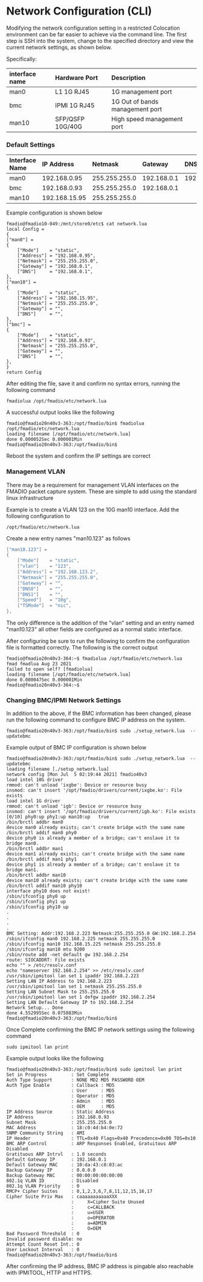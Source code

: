 # Network Configuration (CLI)

Modifying the network configuration setting in a restricted Colocation environment can be far easier to achieve via the command line. The first step is SSH into the system, change to the specified directory and view the current network settings, as shown below. 

Specifically:

| interface name | Hardware Port | Description                                                  |
| :--- | :--- | :--- |
| man0 | L1 1G RJ45 | 1G management port |
| bmc | IPMI 1G RJ45 | 1G Out of bands management port |
| man10 | SFP/QSFP 10G/40G | High speed management port |



### Default Settings

| Interface Name | IP Address | Netmask | Gateway | DNS |
| :--- | :--- | :--- | :--- | :--- |
| man0 | 192.168.0.95 | 255.255.255.0 | 192.168.0.1 | 192.168.0.1 |
| bmc | 192.168.0.93 | 255.255.255.0 | 192.168.0.1 |  |
| man10 | 192.168.15.95 | 255.255.255.0 |  |  |

Example configuration is shown below

```text
fmadio@fmadio10-049:/mnt/store0/etc$ cat network.lua
local Config =
{
["man0"] =
{
    ["Mode"]    = "static",
    ["Address"] = "192.168.0.95",
    ["Netmask"] = "255.255.255.0",
    ["Gateway"] = "192.168.0.1",
    ["DNS"]     = "192.168.0.1",
},
["man10"] =
{
    ["Mode"]    = "static",
    ["Address"] = "192.168.15.95",
    ["Netmask"] = "255.255.255.0",
    ["Gateway"] = "",
    ["DNS"]     = "",
},
["bmc"] =
{
    ["Mode"]    = "static",
    ["Address"] = "192.168.0.93",
    ["Netmask"] = "255.255.255.0",
    ["Gateway"] = "",
    ["DNS"]     = "",
},
}
return Config
```

After editing the file, save it and confirm no syntax errors, running the following command

```text
fmadiolua /opt/fmadio/etc/network.lua
```

A successful output looks like the following

```text
fmadio@fmadio20n40v3-363:/opt/fmadio/bin$ fmadiolua /opt/fmadio/etc/network.lua
loading filename [/opt/fmadio/etc/network.lua]
done 0.000052Sec 0.000001Min
fmadio@fmadio20n40v3-363:/opt/fmadio/bin$
```

Reboot the system and confirm the IP settings are correct

### Management VLAN

There may be a requirement for management VLAN interfaces on the FMADIO packet capture system. These are simple to add using the standard linux infrastructure

Example is to create a VLAN 123 on the 10G man10 interface. Add the following configuration to 

```text
/opt/fmadio/etc/network.lua
```

Create a new entry names "man10.123" as follows

```lua
["man10.123"] =
{
    ["Mode"]    = "static",
    ["vlan"]    = "123",
    ["Address"] = "192.168.123.2",
    ["Netmask"] = "255.255.255.0",
    ["Gateway"] = "",
    ["DNS0"]    = "",
    ["DNS1"]    = "",
    ["Speed"]   = "10g",
    ["TSMode"]  = "nic",
},

```

The only difference is the addition of  the "vlan" setting and an entry named "man10.123" all other fields are configured as a normal static interface.

After configuring be sure to run the following to confirm the configuration file is formatted correctly. The following is the correct output

```text
fmadio@fmadio20n40v3-364:~$ fmadiolua /opt/fmadio/etc/network.lua
fmad fmadlua Aug 23 2021
failed to open self? [fmadiolua]
loading filename [/opt/fmadio/etc/network.lua]
done 0.000047Sec 0.000001Min
fmadio@fmadio20n40v3-364:~$

```

### Changing BMC/IPMI Network Settings

In addition to the above, if the BMC information has been changed, please run the following command to configure BMC IP address on the system.

```text
fmadio@fmadio20n40v3-363:/opt/fmadio/bin$ sudo ./setup_network.lua  --updatebmc
```

Example output of BMC IP configuration is shown below

```text
fmadio@fmadio20n40v3-363:/opt/fmadio/bin$ sudo ./setup_network.lua  --updatebmc
loading filename [./setup_network.lua]
network config [Mon Jul  5 02:19:44 2021] fmadio40v3
load intel 10G driver
rmmod: can't unload 'ixgbe': Device or resource busy
insmod: can't insert '/opt/fmadio/drivers/current/ixgbe.ko': File exists
load intel 1G driver
rmmod: can't unload 'igb': Device or resource busy
insmod: can't insert '/opt/fmadio/drivers/current/igb.ko': File exists
[0/10] phy0:up phy1:up man10:up   true
/bin/brctl addbr man0
device man0 already exists; can't create bridge with the same name
/bin/brctl addif man0 phy0
device phy0 is already a member of a bridge; can't enslave it to bridge man0.
/bin/brctl addbr man1
device man1 already exists; can't create bridge with the same name
/bin/brctl addif man1 phy1
device phy1 is already a member of a bridge; can't enslave it to bridge man1.
/bin/brctl addbr man10
device man10 already exists; can't create bridge with the same name
/bin/brctl addif man10 phy10
interface phy10 does not exist!
/sbin/ifconfig phy0 up
/sbin/ifconfig phy1 up
/sbin/ifconfig phy10 up
.
.
.
.
BMC Setting: Addr:192.168.2.223 Netmask:255.255.255.0 GW:192.168.2.254
/sbin/ifconfig man0 192.168.2.225 netmask 255.255.255.0
/sbin/ifconfig man10 192.168.15.225 netmask 255.255.255.0
/sbin/ifconfig man10 mtu 9200
/sbin/route add -net default gw 192.168.2.254
route: SIOCADDRT: File exists
echo "" > /etc/resolv.conf
echo "nameserver 192.168.2.254" >> /etc/resolv.conf
/usr/sbin/ipmitool lan set 1 ipaddr 192.168.2.223
Setting LAN IP Address to 192.168.2.223
/usr/sbin/ipmitool lan set 1 netmask 255.255.255.0
Setting LAN Subnet Mask to 255.255.255.0
/usr/sbin/ipmitool lan set 1 defgw ipaddr 192.168.2.254
Setting LAN Default Gateway IP to 192.168.2.254
Network Setup... Done
done 4.552995Sec 0.075883Min
fmadio@fmadio20n40v3-363:/opt/fmadio/bin$

```

Once Complete confirming the BMC IP network settings using the following command

```text
sudo ipmitool lan print
```

Example output looks like the following

```text
fmadio@fmadio20n40v3-363:/opt/fmadio/bin$ sudo ipmitool lan print
Set in Progress         : Set Complete
Auth Type Support       : NONE MD2 MD5 PASSWORD OEM
Auth Type Enable        : Callback : MD5
                        : User     : MD5
                        : Operator : MD5
                        : Admin    : MD5
                        : OEM      : MD5
IP Address Source       : Static Address
IP Address              : 192.168.0.93
Subnet Mask             : 255.255.255.0
MAC Address             : 18:c0:4d:b4:0e:72
SNMP Community String   : AMI
IP Header               : TTL=0x40 Flags=0x40 Precedence=0x00 TOS=0x10
BMC ARP Control         : ARP Responses Enabled, Gratuitous ARP Disabled
Gratituous ARP Intrvl   : 1.0 seconds
Default Gateway IP      : 192.168.0.1
Default Gateway MAC     : 10:da:43:c8:03:ac
Backup Gateway IP       : 0.0.0.0
Backup Gateway MAC      : 00:00:00:00:00:00
802.1q VLAN ID          : Disabled
802.1q VLAN Priority    : 0
RMCP+ Cipher Suites     : 0,1,2,3,6,7,8,11,12,15,16,17
Cipher Suite Priv Max   : caaaaaaaaaaaXXX
                        :     X=Cipher Suite Unused
                        :     c=CALLBACK
                        :     u=USER
                        :     o=OPERATOR
                        :     a=ADMIN
                        :     O=OEM
Bad Password Threshold  : 0
Invalid password disable: no
Attempt Count Reset Int.: 0
User Lockout Interval   : 0
fmadio@fmadio20n40v3-363:/opt/fmadio/bin$
```

After confirming the IP address, BMC IP address is pingable also reachable with IPMITOOL, HTTP and HTTPS.

